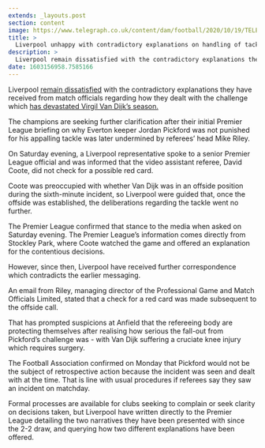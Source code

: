 ```yaml
--- 
extends: _layouts.post 
section: content 
image: https://www.telegraph.co.uk/content/dam/football/2020/10/19/TELEMMGLPICT000242282180_trans_NvBQzQNjv4Bqek9vKm18v_rkIPH9w2GMNtm3NAjPW-2_OvjCiS6COCU.jpeg?impolicy=logo-overlay 
title: > 
  Liverpool unhappy with contradictory explanations on handling of tackle that injured Virgil Van Dijk 
description: > 
  Liverpool remain dissatisfied with the contradictory explanations they have received from match officials regarding how they dealt with the challenge which has devastated Virgil Van Dijk’s season.The champions are seeking further clarification after their initial Premier League briefing on why Everton keeper Jordan Pickford was not punished for his appalling tackle was later undermined by referees’ head Mike Riley.On Saturday evening, a Liverpool representative spoke to a senior Premier League official and was informed that the video assistant referee, David Coote, did not check for a possible red card.Coote was preoccupied with whether Van Dijk was in an offside position during the sixth-minute incident, so Liverpool were guided that, once the offside was established, the deliberations regarding the tackle went no further.The Premier League confirmed that stance to the media when asked on Saturday evening. 
date: 1603156958.7585166 
--- 
```

<div><p>Liverpool <a href="https://www.telegraph.co.uk/football/2020/10/19/liverpool-should-feel-aggrieved-jordan-pickford-marginal-offside/">remain dissatisfied</a> with the contradictory explanations they have received from match officials regarding how they dealt with the challenge which <a href="https://www.telegraph.co.uk/football/2020/10/19/replacing-irreplaceable-can-liverpool-cope-losing-virgil-van/">has devastated Virgil Van Dijk&#8217;s season.</a></p>
<p>The champions are seeking further clarification after their initial Premier League briefing on why Everton keeper Jordan Pickford was not punished for his appalling tackle was later undermined by referees&#8217; head Mike Riley.</p>
<p>On Saturday evening, a Liverpool representative spoke to a senior Premier League official and was informed that the video assistant referee, David Coote, did not check for a possible red card.</p>
<p>Coote was preoccupied with whether Van Dijk was in an offside position during the sixth-minute incident, so Liverpool were guided that, once the offside was established,&#160;the deliberations regarding the tackle went no further.</p>
<p>The Premier League confirmed that stance to the media when asked on Saturday evening. The Premier League&#8217;s information comes directly from Stockley Park, where Coote watched the game and offered an explanation for the contentious decisions.</p>
<p>However, since then, Liverpool have received further correspondence which contradicts the earlier messaging.</p>
<p>An email from Riley, managing director of the Professional Game and Match Officials Limited, stated that a check for a red card was made subsequent to the offside call.</p>
<p>That has prompted suspicions at Anfield that the refereeing body are protecting themselves after realising how serious the fall-out from Pickford&#8217;s challenge was - with Van Dijk suffering a cruciate knee injury which requires surgery.</p>
<p>The Football Association confirmed on Monday that Pickford would not be the subject of retrospective action because the incident was seen and dealt with at the time. That is line with usual procedures if referees say they saw an incident on matchday.</p>
<p>Formal processes are available for clubs seeking to complain or seek clarity on decisions taken, but Liverpool have written directly to the Premier League detailing the two narratives they have been presented with since the 2-2 draw, and querying how two different explanations have been offered.</p>
</div>